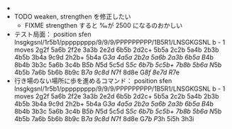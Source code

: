 * 
* TODO weaken, strengthen を修正したい
    * FIXME strengthen すると ‰が 2500 になるのおかしい
* テスト局面： position sfen lnsgkgsnl/1r5b1/ppppppppp/9/9/9/PPPPPPPPP/1B5R1/LNSGKGSNL b - 1 moves 2g2f 5a6b 2f2e 3a3b 2e2d 6b5b 2d2c+ 5b5a 2c2b 5a4b 2b3b 4b5b 3b4a 9c9d 2h2b+ 5b4a G*3a 4a5a 2b2a 5a6b 2a3b 6b5a B*4b 8b4b 3b3c 5a6b 3c4b B*5b N*5d 5c5d S*5c 6b7b 5c5b+ 7b8b 5b6a N*5b 4b5b 7a6b 5b6b 8b9c B*7a 9c8d N*7f 8d8e G*8f 8e7d R*7e
* 行き場のない場所に歩を進めるコマンド： position sfen lnsgkgsnl/1r5b1/ppppppppp/9/9/9/PPPPPPPPP/1B5R1/LNSGKGSNL b - 1 moves 2g2f 5a6b 2f2e 3a3b 2e2d 6b5b 2d2c+ 5b5a 2c2b 5a4b 2b3b 4b5b 3b4a 9c9d 2h2b+ 5b4a G*3a 4a5a 2b2a 5a6b 2a3b 6b5a B*4b 8b4b 3b3c 5a6b 3c4b B*5b N*5d 5c5d S*5c 6b7b 5c5b+ 7b8b 5b6a N*5b 4b5b 7a6b 5b6b 8b9c B*7a 9c8d N*7f 8d8e G*7b P*3h 5i5h 3h3i

